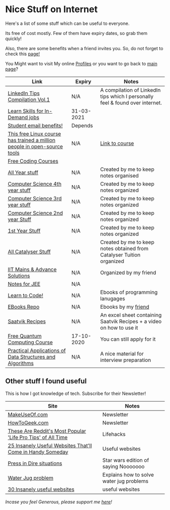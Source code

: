<!-- @format -->

# Nice Stuff on Internet

Here's a list of some stuff which can be useful to everyone.

Its free of cost mostly. Few of them have expiry dates, so grab them quickly!

Also, there are some benefits when a friend invites you. So, do not forget to check this [page!](/Miscellaneous/Invitations.md)

You Might want to visit My online [Profiles](Myself_On_internet.md) or you want to go back to [main page](README.md)?

| Link                                                                                               | Expiry     | Notes                                                                         |
| -------------------------------------------------------------------------------------------------- | ---------- | ----------------------------------------------------------------------------- |
| [LinkedIn Tips Compilation Vol.1](https://bit.ly/LITipsVol1)                                       | N/A        | A compilation of LinkedIn tips which I personally feel & found over internet. |
| [Learn Skills for In-Demand jobs](https://bit.ly/30biXpr)                                          | 31-03-2021 |                                                                               |
| [Student email benefits!](https://bit.ly/2S4A3AG)                                                  | Depends    |                                                                               |
| [This free Linux course has trained a million people in open-source tools](https://tek.io/3cHmNf8) | N/A        | [Link to course](https://bit.ly/33aSZEh)                                      |
| [Free Coding Courses](http://bit.ly/FreeCodingCourses)                                             |            |                                                                               |
| [All Year stuff](https://1drv.ms/u/s!AqbOAR5ggpjcgvh3oM5oAmT-UZ1g_g?e=G5mK7B)                      | N/A        | Created by me to keep notes organised                                         |
| [Computer Science 4th year stuff](http://bit.ly/CS4thYR)                                           | N/A        | Created by me to keep notes organized                                         |
| [Computer Science 3rd year stuff](https://bit.ly/CS3rdYR)                                          | N/A        | Created by me to keep notes organized                                         |
| [Computer Science 2nd year Stuff](http://bit.ly/CS2ndYR)                                           | N/A        | Created by me to keep notes organized                                         |
| [1st Year Stuff](http://bit.ly/clgstuff)                                                           | N/A        | Created by me to keep notes organized                                         |
| [All Catalyser Stuff](http://bit.ly/AllCatStff)                                                    | N/A        | Created by me to keep notes obtained from Catalyser Tuition organized         |
| [IIT Mains & Advance Solutions](http://bit.ly/MnAndAdvSoln)                                        | N/A        | Organized by my friend                                                        |
| [Notes for JEE](http://bit.ly/NotesForJEE)                                                         | N/A        |                                                                               |
| [Learn to Code!](http://bit.ly/lrn2cde)                                                            | N/A        | Ebooks of programming lanugages                                               |
| [EBooks Repo](http://bit.ly/EBOOKSbyRAaETH)                                                        | N/A        | Ebooks by my [friend](https://github.com/RootAndroid58)                       |
| [Saatvik Recipes](https://bit.ly/recipemaster)                                                     | N/A        | An excel sheet containing Saatvik Recipes + a video on how to use it          |
| [Free Quantum Computing Course](https://www.qubitbyqubit.org/programs)                             | 17-10-2020 | You can still apply for it                                                    |
| [Practical Applications of Data Structures and Algorithms](http://bit.ly/2PySIH3)                  | N/A        | A nice material for interview preparation                                     |

## Other stuff I found useful

This is how I got knowledge of tech. Subscribe for their Newsletter!

| Site                                                                                                                          | Notes                                    |
| ----------------------------------------------------------------------------------------------------------------------------- | ---------------------------------------- |
| [MakeUseOf.com](https://www.makeuseof.com/subscribe/)                                                                         | Newsletter                               |
| [HowToGeek.com](https://www.howtogeek.com/)                                                                                   | Newsletter                               |
| [These Are Reddit's Most Popular 'Life Pro Tips' of All Time](https://bit.ly/3dUAjww)                                         | Lifehacks                                |
| [25 Insanely Useful Websites That'll Come in Handy Someday](https://bit.ly/2Tf5JE7)                                           | Useful websites                          |
| [Press in Dire situations](http://nooooooooooooooo.com/)                                                                      | Star wars edition of saying Nooooooo     |
| [Water Jug problem](https://bit.ly/39JH6sb)                                                                                   | Explains how to solve water jug problems |
| [30 Insanely useful websites](https://www.makeuseof.com/tag/more-useful-websites/?utm_source=MUO-NL-RP&utm_medium=newsletter) | useful websites                          |

_Incase you feel Generous, please support me [here](../Finance/README.md)!_
